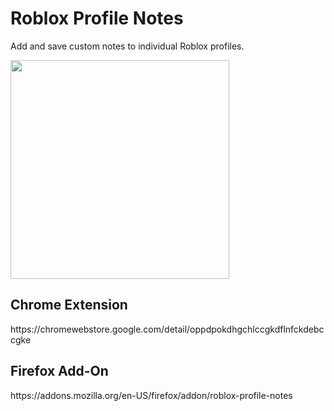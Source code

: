 # Roblox Profile Notes  

Add and save custom notes to individual Roblox profiles.

<img src="https://i.imgur.com/M139fSW.png" height=350px></img>

<h2>Chrome Extension</h2>
https://chromewebstore.google.com/detail/oppdpokdhgchlccgkdflnfckdebccgke

<h2>Firefox Add-On</h2>
https://addons.mozilla.org/en-US/firefox/addon/roblox-profile-notes